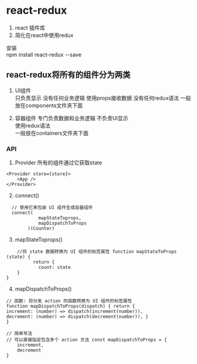 # react-redux 

1. react 插件库
2. 简化在react中使用redux  

安装  
npm install react-redux --save  

## react-redux将所有的组件分为两类 
1. UI组件  
只负责显示  没有任何业务逻辑 
使用props接收数据 
没有任何redux语法 
一般放在components文件夹下面 

2. 容器组件 
专门负责数据和业务逻辑  不负责UI显示  
使用redux语法  
一般放在containers文件夹下面

### API  
1. Provider 
所有的组件通过它获取state
```
<Provider store={store}>
    <App />
</Provider>
```

2. connect() 
```
  // 使用它来包装 UI 组件生成容器组件 
  connect(
            mapStateToprops,
            mapDispatchToProps
        )(Counter)  
```

3. mapStateToprops()
```
    //将 state 数据转换为 UI 组件的标签属性 function mapStateToProps (state) {
          return {
            count: state
    } 
}
```

4. mapDispatchToProps()

```
// 函数: 将分发 action 的函数转换为 UI 组件的标签属性
function mapDispatchToProps(dispatch) { return {
increment: (number) => dispatch(increment(number)),
decrement: (number) => dispatch(decrement(number)), }
}
```

```
// 简单写法 
// 可以直接指定包含多个 action 方法 const mapDispatchToProps = {
    increment,
    decrement 
}
```
